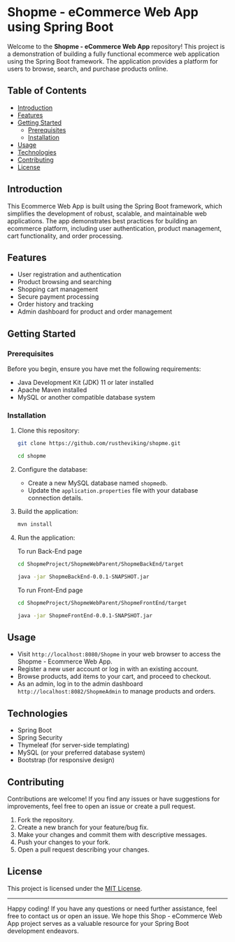 # Shopme - eCommerce Web App using Spring Boot

Welcome to the **Shopme - eCommerce Web App** repository! This project is a demonstration of building a fully functional ecommerce web application using the Spring Boot framework. The application provides a platform for users to browse, search, and purchase products online.

## Table of Contents

- [Introduction](#introduction)
- [Features](#features)
- [Getting Started](#getting-started)
  - [Prerequisites](#prerequisites)
  - [Installation](#installation)
- [Usage](#usage)
- [Technologies](#technologies)
- [Contributing](#contributing)
- [License](#license)

## Introduction

This Ecommerce Web App is built using the Spring Boot framework, which simplifies the development of robust, scalable, and maintainable web applications. The app demonstrates best practices for building an ecommerce platform, including user authentication, product management, cart functionality, and order processing.

## Features

- User registration and authentication
- Product browsing and searching
- Shopping cart management
- Secure payment processing
- Order history and tracking
- Admin dashboard for product and order management

## Getting Started

### Prerequisites

Before you begin, ensure you have met the following requirements:

- Java Development Kit (JDK) 11 or later installed
- Apache Maven installed
- MySQL or another compatible database system

### Installation

1. Clone this repository:

   ```bash
   git clone https://github.com/rustheviking/shopme.git
   ```
      ```bash
   cd shopme
   ```

2. Configure the database:

   - Create a new MySQL database named `shopmedb`.
   - Update the `application.properties` file with your database connection details.

3. Build the application:

   ```bash
   mvn install
   
   ```

4. Run the application:

   To run Back-End page
   ```bash 
   cd ShopmeProject/ShopmeWebParent/ShopmeBackEnd/target
   ```
      ```bash 
   java -jar ShopmeBackEnd-0.0.1-SNAPSHOT.jar
   ```

   To run Front-End page
   ```bash
   cd ShopmeProject/ShopmeWebParent/ShopmeFrontEnd/target
   ```
   ```bash
   java -jar ShopmeFrontEnd-0.0.1-SNAPSHOT.jar
   ```


## Usage

- Visit `http://localhost:8080/Shopme` in your web browser to access the Shopme - Ecommerce Web App.
- Register a new user account or log in with an existing account.
- Browse products, add items to your cart, and proceed to checkout.
- As an admin, log in to the admin dashboard `http://localhost:8082/ShopmeAdmin` to manage products and orders.

## Technologies

- Spring Boot
- Spring Security
- Thymeleaf (for server-side templating)
- MySQL (or your preferred database system)
- Bootstrap (for responsive design)

## Contributing

Contributions are welcome! If you find any issues or have suggestions for improvements, feel free to open an issue or create a pull request.

1. Fork the repository.
2. Create a new branch for your feature/bug fix.
3. Make your changes and commit them with descriptive messages.
4. Push your changes to your fork.
5. Open a pull request describing your changes.

## License

This project is licensed under the [MIT License](LICENSE).

---

Happy coding! If you have any questions or need further assistance, feel free to contact us or open an issue. We hope this Shop - eCommerce Web App project serves as a valuable resource for your Spring Boot development endeavors.
